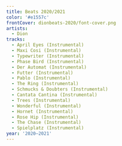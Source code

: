 ```yaml
---
title: Beats 2020/2021
color: '#e1557c'
frontCover: dionbeats-2020/font-cover.png
artists:
  - Dion
tracks:
  - April Eyes (Instrumental)
  - Maxi Cosi (Instrumental)
  - Typewriter (Instrumental)
  - Phase Bird (Instrumental)
  - Der Automat (Instrumental)
  - Futter (Instrumental)
  - Pablo (Instrumental)
  - The Ring (Instrumental)
  - Schmucks & Doubters (Instrumental)
  - Cantata Cantina (Instrumental)
  - Trees (Instrumental)
  - Wonderful (Instrumental)
  - Hornet (Instrumental)
  - Rose Hip (Instrumental)
  - The Chase (Instrumental)
  - Spielplatz (Instrumental)
year: '2020–2021'
---
```

